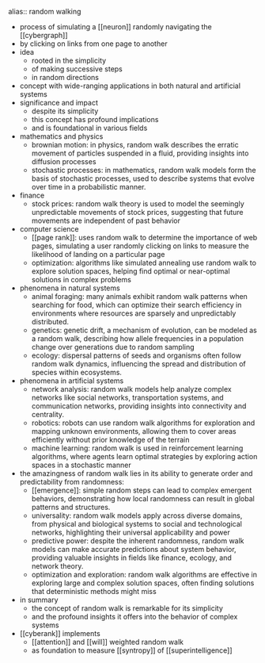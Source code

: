 alias:: random walking

- process of simulating a [[neuron]] randomly navigating the [[cybergraph]]
- by clicking on links from one page to another
- idea
	- rooted in the simplicity
	- of making successive steps
	- in random directions
- concept with wide-ranging applications in both natural and artificial systems
- significance and impact
	- despite its simplicity
	- this concept has profound implications
	- and is foundational in various fields
- mathematics and physics
	- brownian motion: in physics, random walk describes the erratic movement of particles suspended in a fluid, providing insights into diffusion processes
	- stochastic processes: in mathematics, random walk models form the basis of stochastic processes, used to describe systems that evolve over time in a probabilistic manner.
- finance
	- stock prices: random walk theory is used to model the seemingly unpredictable movements of stock prices, suggesting that future movements are independent of past behavior
- computer science
	- [[page rank]]: uses random walk to determine the importance of web pages, simulating a user randomly clicking on links to measure the likelihood of landing on a particular page
	- optimization: algorithms like simulated annealing use random walk to explore solution spaces, helping find optimal or near-optimal solutions in complex problems
- phenomena in natural systems
	- animal foraging: many animals exhibit random walk patterns when searching for food, which can optimize their search efficiency in environments where resources are sparsely and unpredictably distributed.
	- genetics: genetic drift, a mechanism of evolution, can be modeled as a random walk, describing how allele frequencies in a population change over generations due to random sampling
	- ecology: dispersal patterns of seeds and organisms often follow random walk dynamics, influencing the spread and distribution of species within ecosystems.
- phenomena in artificial systems
	- network analysis: random walk models help analyze complex networks like social networks, transportation systems, and communication networks, providing insights into connectivity and centrality.
	- robotics: robots can use random walk algorithms for exploration and mapping unknown environments, allowing them to cover areas efficiently without prior knowledge of the terrain
	- machine learning: random walk is used in reinforcement learning algorithms, where agents learn optimal strategies by exploring action spaces in a stochastic manner
- the amazingness of random walk lies in its ability to generate order and predictability from randomness:
	- [[emergence]]: simple random steps can lead to complex emergent behaviors, demonstrating how local randomness can result in global patterns and structures.
	- universality: random walk models apply across diverse domains, from physical and biological systems to social and technological networks, highlighting their universal applicability and power
	- predictive power: despite the inherent randomness, random walk models can make accurate predictions about system behavior, providing valuable insights in fields like finance, ecology, and network theory.
	- optimization and exploration: random walk algorithms are effective in exploring large and complex solution spaces, often finding solutions that deterministic methods might miss
- in summary
	- the concept of random walk is remarkable for its simplicity
	- and the profound insights it offers into the behavior of complex systems
- [[cyberank]] implements
	- [[attention]] and [[will]] weighted random walk
	- as foundation to measure [[syntropy]] of [[superintelligence]]